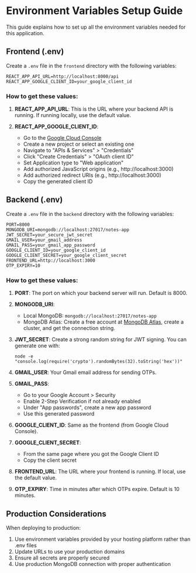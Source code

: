 # Environment Variables Setup Guide

This guide explains how to set up all the environment variables needed for this application.

## Frontend (.env)

Create a `.env` file in the `frontend` directory with the following variables:

```
REACT_APP_API_URL=http://localhost:8000/api
REACT_APP_GOOGLE_CLIENT_ID=your_google_client_id
```

### How to get these values:

1. **REACT_APP_API_URL**: This is the URL where your backend API is running. If running locally, use the default value.

2. **REACT_APP_GOOGLE_CLIENT_ID**: 
   - Go to the [Google Cloud Console](https://console.cloud.google.com/)
   - Create a new project or select an existing one
   - Navigate to "APIs & Services" > "Credentials"
   - Click "Create Credentials" > "OAuth client ID"
   - Set Application type to "Web application"
   - Add authorized JavaScript origins (e.g., http://localhost:3000)
   - Add authorized redirect URIs (e.g., http://localhost:3000)
   - Copy the generated client ID

## Backend (.env)

Create a `.env` file in the `backend` directory with the following variables:

```
PORT=8000
MONGODB_URI=mongodb://localhost:27017/notes-app
JWT_SECRET=your_secure_jwt_secret
GMAIL_USER=your_gmail_address
GMAIL_PASS=your_gmail_app_password
GOOGLE_CLIENT_ID=your_google_client_id
GOOGLE_CLIENT_SECRET=your_google_client_secret
FRONTEND_URL=http://localhost:3000
OTP_EXPIRY=10
```

### How to get these values:

1. **PORT**: The port on which your backend server will run. Default is 8000.

2. **MONGODB_URI**: 
   - Local MongoDB: `mongodb://localhost:27017/notes-app`
   - MongoDB Atlas: Create a free account at [MongoDB Atlas](https://www.mongodb.com/cloud/atlas), create a cluster, and get the connection string.

3. **JWT_SECRET**: Create a strong random string for JWT signing. You can generate one with:
   ```
   node -e "console.log(require('crypto').randomBytes(32).toString('hex'))"
   ```

4. **GMAIL_USER**: Your Gmail email address for sending OTPs.

5. **GMAIL_PASS**: 
   - Go to your Google Account > Security
   - Enable 2-Step Verification if not already enabled
   - Under "App passwords", create a new app password
   - Use this generated password

6. **GOOGLE_CLIENT_ID**: Same as the frontend (from Google Cloud Console).

7. **GOOGLE_CLIENT_SECRET**: 
   - From the same page where you got the Google Client ID
   - Copy the client secret

8. **FRONTEND_URL**: The URL where your frontend is running. If local, use the default value.

9. **OTP_EXPIRY**: Time in minutes after which OTPs expire. Default is 10 minutes.

## Production Considerations

When deploying to production:

1. Use environment variables provided by your hosting platform rather than .env files
2. Update URLs to use your production domains
3. Ensure all secrets are properly secured
4. Use production MongoDB connection with proper authentication
